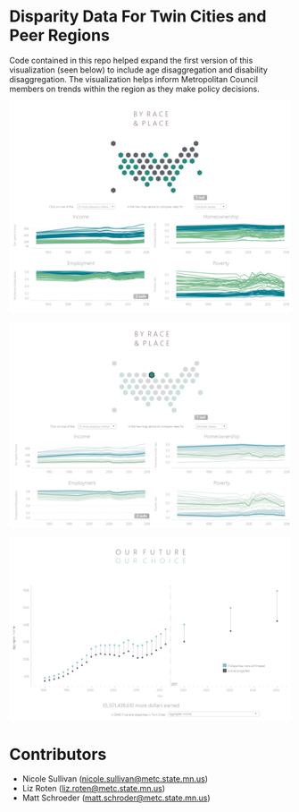 # Disparity Data For Twin Cities and Peer Regions

Code contained in this repo helped expand the first version of this visualization (seen below) to include age disaggregation and disability disaggregation.  The visualization helps inform Metropolitan Council members on trends within the region as they make policy decisions.

![](Images/Disparity_DB1.PNG)

[![](Images/Disparity_DB2.PNG)](https://public.tableau.com/shared/BDH4GGG73?:display_count=y&:origin=viz_share_link)

[![](Images/Disparity_DB3.PNG)](https://public.tableau.com/profile/nicole.sullivan#!/vizhome/MetroComparisons/Story?publish=yes)

# Contributors
* Nicole Sullivan (nicole.sullivan@metc.state.mn.us)
* Liz Roten (liz.roten@metc.state.mn.us)
* Matt Schroeder (matt.schroder@metc.state.mn.us)
